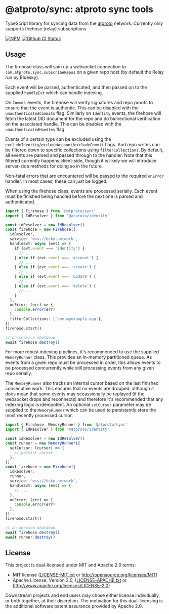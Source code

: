 # @atproto/sync: atproto sync tools

TypeScript library for syncing data from the [atproto](https://atproto.com) network. Currently only supports firehose (relay) subscriptions

[![NPM](https://img.shields.io/npm/v/@atproto/sync)](https://www.npmjs.com/package/@atproto/sync)
[![Github CI Status](https://github.com/bluesky-social/atproto/actions/workflows/repo.yaml/badge.svg)](https://github.com/bluesky-social/atproto/actions/workflows/repo.yaml)

## Usage

The firehose class will spin up a websocket connection to `com.atproto.sync.subscribeRepos` on a given repo host (by default the Relay run by Bluesky).

Each event will be parsed, authenticated, and then passed on to the supplied `handleEvt` which can handle indexing.

On `Commit` events, the firehose will verify signatures and repo proofs to ensure that the event is authentic. This can be disabled with the `unauthenticatedCommits` flag. Similarly on `Identity` events, the firehose will fetch the latest DID document for the repo and do bidirectional verification on the associated handle. This can be disabled with the `unauthenticatedHandles` flag.

Events of a certain type can be excluded using the `excludeIdentity`/`excludeAccount`/`excludeCommit` flags. And repo writes can be filtered down to specific collections using `filterCollections`. By default, all events are parsed and passed through to the handler. Note that this filtered currently happens client-side, though it is likely we will introduce server-side methods for doing so in the future.

Non-fatal errors that are encountered will be passed to the required `onError` handler. In most cases, these can just be logged.

When using the firehose class, events are processed serially. Each event must be finished being handled before the next one is parsed and authenticated.

```ts
import { Firehose } from '@atproto/sync'
import { IdResolver } from '@atproto/identity'

const idResolver = new IdResolver()
const firehose = new Firehose({
  idResolver,
  service: 'wss://bsky.network',
  handleEvt: async (evt) => {
    if (evt.event === 'identity') {
      // ...
    } else if (evt.event === 'account') {
      // ...
    } else if (evt.event === 'create') {
      // ...
    } else if (evt.event === 'update') {
      // ...
    } else if (evt.event === 'delete') {
      // ...
    }
  },
  onError: (err) => {
    console.error(err)
  },
  filterCollections: ['com.myexample.app'],
})
firehose.start()

// on service shutdown
await firehose.destroy()
```

For more robust indexing pipelines, it's recommended to use the supplied `MemoryRunner` class. This provides an in-memory partitioned queue. As events from a given repo must be processed in order, this allows events to be processed concurrently while still processing events from any given repo serially.

The `MemoryRunner` also tracks an internal cursor based on the last finished consecutive work. This ensures that no events are dropped, although it does mean that some events may occassionally be replayed (if the websocket drops and reconnects) and therefore it's recommended that any indexing logic is idempotent. An optional `setCursor` parameter may be supplied to the `MemoryRunner` which can be used to persistently store the most recently processed cursor.

```ts
import { Firehose, MemoryRunner } from '@atproto/sync'
import { IdResolver } from '@atproto/identity'

const idResolver = new IdResolver()
const runner = new MemoryRunner({
  setCursor: (cursor) => {
    // persist cursor
  },
})
const firehose = new Firehose({
  idResolver,
  runner,
  service: 'wss://bsky.network',
  handleEvt: async (evt) => {
    // ...
  },
  onError: (err) => {
    console.error(err)
  },
})
firehose.start()

// on service shutdown
await firehose.destroy()
await runner.destroy()
```

## License

This project is dual-licensed under MIT and Apache 2.0 terms:

- MIT license ([LICENSE-MIT.txt](https://github.com/bluesky-social/atproto/blob/main/LICENSE-MIT.txt) or http://opensource.org/licenses/MIT)
- Apache License, Version 2.0, ([LICENSE-APACHE.txt](https://github.com/bluesky-social/atproto/blob/main/LICENSE-APACHE.txt) or http://www.apache.org/licenses/LICENSE-2.0)

Downstream projects and end users may chose either license individually, or both together, at their discretion. The motivation for this dual-licensing is the additional software patent assurance provided by Apache 2.0.
